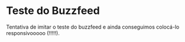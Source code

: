 # Teste do Buzzfeed
Tentativa de imitar o teste do buzzfeed e ainda conseguimos colocá-lo responsivooooo (!!!!!). 
